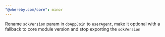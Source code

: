 ```yaml
---
"@whereby.com/core": minor
---
```


Rename `sdkVersion` param in `doAppJoin` to `userAgent`, make it optional with a fallback to core module version and stop exporting the `sdkVersion`
